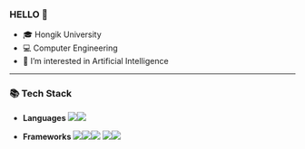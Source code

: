 ### HELLO 👋
- 🎓 Hongik University
- 💻 Computer Engineering
- 🌱 I’m interested in Artificial Intelligence

<!--[![kybeen's GitHub stats](https://github-readme-stats.vercel.app/api?username=kybeen)](https://github.com/kybeen/github-readme-stats)-->


-----

### 📚 Tech Stack
- **Languages**
<img src="https://img.shields.io/badge/Python-3776AB?style=for-the-badge&logo=Python&logoColor=white"><img src="https://img.shields.io/badge/JavaScript-F7DF1E?style=for-the-badge&logo=JavaScript&logoColor=white">

- **Frameworks**
<img src="https://img.shields.io/badge/React-Native-61DAFB?style=for-the-badge&logo=React&logoColor=white"><img src="https://img.shields.io/badge/Django-092E20?style=for-the-badge&logo=Django&logoColor=white"><img src="https://img.shields.io/badge/sklearn-F7931E?style=for-the-badge&logo=scikit-learn&logoColor=white">
<img src="https://img.shields.io/badge/TensorFlow-FF6F00?style=for-the-badge&logo=TensorFlow&logoColor=white"><img src="https://img.shields.io/badge/Keras-D00000?style=for-the-badge&logo=Keras&logoColor=white">
